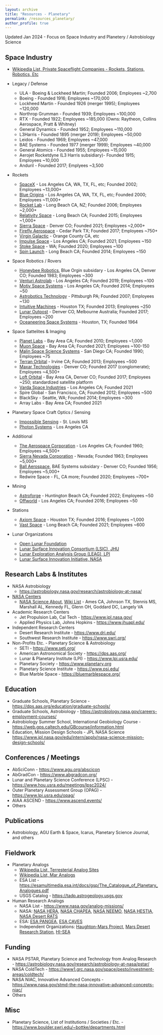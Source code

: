 ```yaml
---
layout: archive
title: "Resources - Planetary"
permalink: /resources_planetary/
author_profile: true
---
```

Updated Jan 2024 - Focus on Space Industry and Planetery / Astrobiology Science

## Space Industry

- [Wikipedia List, Private Spaceflight Companies - Rockets, Stations, Robotics, Etc](https://en.wikipedia.org/wiki/List_of_private_spaceflight_companies)
- Legacy / Defense
	- ULA - Boeing & Lockheed Martin; Founded 2006; Employees ~2,700
	- Boeing - Founded 1916; Employees ~170,000
	- Lockheed Martin - Founded 1926 (merger 1995); Employees ~120,000
	- Northrop Grumman - Founded 1939; Employees ~100,000
	- RTX - Founded 1922; Employees ~185,000 (Owns: Raytheon, Collins Aerospace, Pratt & Whitney)
	- General Dynamics - Founded 1952; Employees ~110,000
	- L3Harris - Founded 1895 (merger 2019); Employees ~50,000
	- Leidos - Founded 1969; Employees ~47,000
	- BAE Systems - Founded 1977 (merger 1999); Employees ~40,000
	- General Atomics - Founded 1955; Employees ~15,000
	- Aerojet Rocketdyne (L3 Harris subsidiary)- Founded 1915; Employees ~10,000
	- Anduril - Founded 2017; Emplyees ~3,500

- Rockets
	- [SpaceX](https://www.spacex.com) - Los Angeles CA, WA, TX, FL, etc; Founded 2002; Employees ~13,000+
	- [Blue Origins](https://www.blueorigin.com) - Los Angeles CA, WA, TX, FL, etc; Founded 2000; Employees ~11,000+
	- [Rocket Lab](https://www.rocketlabusa.com) - Long Beach CA, NZ; Founded 2006; Employees ~2,000+
	- [Relativity Space](https://www.relativityspace.com) - Long Beach CA; Founded 2015; Employees ~1,000+
	- [Sierra Space](https://www.sierraspace.com) - Denver CO; Founded 2021; Employees ~2,000+
	- [Firefly Aerospace](https://fireflyspace.com) - Cedar Park TX; Founded 2017; Employees ~750+
	- [Virgin Galactic](https://www.virgingalactic.com) - Orange County CA, etc
	- [Impulse Space](https://www.impulsespace.com) - Los Angeles CA; Founded 2021; Employees ~150
	- [Stoke Space](https://www.stokespace.com) - WA; Founded 2020; Employees ~100
	- [Spin Launch](https://www.spinlaunch.com) - Long Beach CA; Founded 2014; Employees ~150

	
- Space Robotics / Rovers
	- [Honeybee Robotics](https://www.honeybeerobotics.com/), Blue Orgin subsidary - Los Angeles CA, Denver CO; Founded 1983; Employees ~300 
	- [Venturi Astrolab](https://www.astrolab.space) - Los Angeles CA; Founded 2019; Employees ~100
	- [Motiv Space Systems](https://motivss.com) - Los Angeles CA; Founded 2014; Employees ~50
	- [Astrobotics Technology](https://www.astrobotic.com/) - Pittsburgh PA; Founded 2007; Employees ~130
	- [Intuitive Machines](https://www.intuitivemachines.com/) - Houston TX; Founded 2013; Employees ~250
	- [Lunar Outpost](https://www.lunaroutpost.com) - Denver CO, Melbourne Australia; Founded 2017; Employees ~200
	- [Oceaneering Space Systems](https://www.oceaneering.com/space-systems/) - Houston, TX; Founded 1964

- Space Sattelites & Imaging
	- [Planet Labs](https://www.planet.com) - Bay Area CA; Founded 2010; Employees ~1,000
	- [Muon Space](https://www.muonspace.com) - Bay Area CA; Founded 2021; Employees ~100-150
	- [Malin Space Science Systems](https://www.msss.com) - San Diego CA; Founded 1990; Employees ~75
	- [Terran Orbital](https://terranorbital.com) - Irvine CA; Founded 2013; Employees ~500
	- [Maxar Technologies](https://www.maxar.com) - Denver CO; Founded 2017 (conglomerate); Employees ~4,500+
	- [Loft Orbital](https://www.loftorbital.com) - Bay Area CA, Denver CO; Founded 2017; Employees ~250; standardized satellite platform
	- [Varda Space Industries](https://www.varda.com) - Los Angeles CA; Founded 2021
	- Spire Global - San Francisco, CA; Founded 2012; Employees ~500
	- BlackSky - Seattle, WA; Founded 2014; Employees ~300
	- Array Labs - Bay Area CA; Founded 2021

- Planetary Space Craft Optics / Sensing
	- [Impossible Sensing](https://www.impossiblesensing.com/) - St. Louis MS
	- [Photon Systems](https://photonsystems.com/) - Los Angeles CA
- Additional
	- [The Aerospace Corporation](https://aerospace.org) - Los Angeles CA; Founded 1960; Employees ~4,500+
	- [Sierra Nevada Corporation](https://www.sncorp.com) - Nevada; Founded 1963; Employees ~5,000+
	- [Ball Aerospace](https://www.ball.com), BAE Systems subsidary - Denver CO; Founded 1956; Employees ~5,000+
	- Redwire Space - FL, CA more; Founded 2020; Employees ~700+

- Mining 
	- [Astroforge](https://www.astroforge.io) - Huntington Beach CA; Founded 2022; Employees ~50
	- [Offworld](https://www.offworld.ai) - Los Angeles CA; Founded 2016; Employees ~50
- Stations
	- [Axiom Space](https://www.axiomspace.com) - Houston TX; Founded 2016; Employees ~1,000
	- [Vast Space](https://www.vastspace.com) - Long Beach CA; Founded 2021; Employees ~600

- Lunar Organizations
	-  [Open Lunar Foundation](https://www.openlunar.org)
	-  [Lunar Surface Innovation Consortium (LSIC), JHU](https://lsic.jhuapl.edu)
	-  [Lunar Exploration Analysis Group (LEAG), LPI](https://www.lpi.usra.edu/leag/)
	-  [Lunar Surface Innovation Initiative, NASA](https://www.nasa.gov/space-technology-mission-directorate/lunar-surface-innovation-initiative/)


## Research Labs & Institutes
- NASA Astrobiology 
	- https://astrobiology.nasa.gov/research/astrobiology-at-nasa/
- [NASA Centers](https://www.nasa.gov/centers-and-facilities/) 
	- [NASA Science About](https://science.nasa.gov/about-us/nasa-centers/), [Wiki List](https://en.wikipedia.org/wiki/NASA_facilities) - Ames CA, Johnson TX, Stennis MS, Marshall AL, Kennedy FL, Glenn OH, Goddard DC, Langely VA 
- Academic Research Centers
	- Jet Propulsion Lab, Cal Tech - https://www.jpl.nasa.gov/
	- Applied Physics Lab, Johns Hopkins - https://www.jhuapl.edu/
- Independent Research Centers 
	- Desert Research Institute - https://www.dri.edu/
	- Southwest Research Institute - https://www.swri.org/
- Non-Profits Etc. - Planetary Science & Astrobiology
	- SETI - https://www.seti.org/
	- American Astronomical Society - https://dps.aas.org/
	- Lunar & Planetary Institute (LPI) - https://www.lpi.usra.edu/
	- Planetary Society - https://www.planetary.org
	- Planetary Science Institute - https://www.psi.edu/
	- Blue Marble Space - https://bluemarblespace.org/

## Education
- Graduate Schools, Planetary Science - https://dps.aas.org/education/graduate-schools/
- Graduate Schools, Astrobiology - https://astrobiology.nasa.gov/careers-employment-courses/
- Astrobiology Summer School, International Geobiology Course - https://web.gps.caltech.edu/GBcourse/information.html
- Education, Mission Design Schools - JPL NASA Science  https://www.jpl.nasa.gov/edu/intern/apply/nasa-science-mission-design-schools/

## Conferences / Meetings
- AbSciConn - https://www.agu.org/abscicon
- AbGradCon - https://www.abgradcon.org/
- Lunar and Planetary Science Conference (LPSC) - https://www.hou.usra.edu/meetings/lpsc2024/
- Outer Planetary Assessment Group (OPAG) - https://www.lpi.usra.edu/opag/
- AIAA ASCEND - https://www.ascend.events/
- Others

## Publications
- Astrobiology, AGU Earth & Space, Icarus, Planetary Science Journal, and others

## Fieldwork
- Planetary Analogs
	- [Wikipedia List, Terresterial Analog Sites](https://en.wikipedia.org/wiki/Terrestrial_analogue_site)
	- [Wikipedia List, Mar Analogs](https://en.wikipedia.org/wiki/List_of_Mars_analogs)
	- ESA List - https://esamultimedia.esa.int/docs/gsp/The_Catalogue_of_Planetary_Analogues.pdf
	- USGS Catalog - https://tadp.astrogeology.usgs.gov
- Human Research Analogs
	- NASA List - https://www.nasa.gov/analog-missions/
	- NASA: [NASA HERA](https://analogstudies.jsc.nasa.gov/hera), [NASA CHAPEA](https://www.nasa.gov/humans-in-space/chapea/), [NASA NEEMO](https://www.nasa.gov/mission/neemo/), [NASA HESTIA](https://www.nasa.gov/mission/hestia/), [NASA Desert RATS](https://www.nasa.gov/mission/desert-research-and-technology-studies-desert-rats/) 
	- ESA: [ESA PANGEA](https://www.esa.int/Science_Exploration/Human_and_Robotic_Exploration/CAVES_and_Pangaea/What_is_PANGAEA), [ESA CAVES](https://www.esa.int/Science_Exploration/Human_and_Robotic_Exploration/CAVES_and_Pangaea/What_is_CAVES)
	- Independent Organizations: [Haughton-Mars Project](https://www.marsinstitute.no/hmp), [Mars Desert Research Station](http://mdrs.marssociety.org), [HI-SEA](https://www.hi-seas.org)

## Funding
- NASA PSTAR, Planetary Science and Technology from Analog Research - https://astrobiology.nasa.gov/research/astrobiology-at-nasa/pstar/
- NASA ColdTech - https://www1.grc.nasa.gov/space/pesto/investment-areas/coldtech/
- NASA NIAC, Innovative Advanced Concepts - https://www.nasa.gov/stmd-the-nasa-innovative-advanced-concepts-niac/
- Others

	
## Misc
- Planetary Science, List of Institutions / Societies / Etc. - https://www.boulder.swri.edu/~bottke/departments.html

	
	
<!---
Need to update / review

NASA Robotics: https://www.nasa.gov/astrobee/, humanoid one

--->
